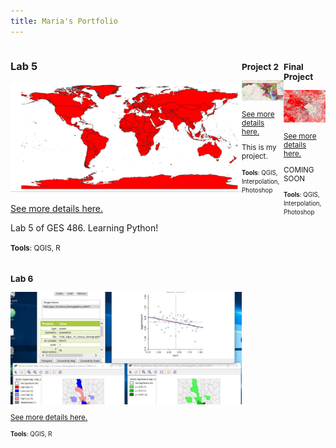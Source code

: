 ```yaml
---
title: Maria's Portfolio
---
```

<!--This is the first row of projects -->
<div style="display:table-row; width:100%; table-layout: fixed">
<div style="display: table-cell; width:370px; margin-right:3px" markdown="1">

### Lab 5

![snap.PNG](Lab_5/snap.PNG)

[See more details here.](https://github.com/Maria37/maria37.github.io/blob/master/Lab_5/Lab_5.md)

Lab 5 of GES 486. Learning Python! 

<small>__Tools__: QGIS, R

<div style="display: table-cell; width:370px" markdown="1">

### Lab 6

![L6.JPG](Lab_6/L6.JPG)

[See more details here.](https://github.com/Maria37/maria37.github.io/blob/master/Lab_6/Lab6.md)


<small>__Tools__: QGIS, R</small>

</div>
</div>


<!--This is the second row of projects -->
<div style="display:table-row; width:100%; table-layout: fixed">
<div style="display: table-cell; width:370px; margin-right:3px" markdown="1">
  
  
### Project 2 

![p2.JPG](Project_2/p2.JPG)

[See more details here.](https://github.com/Maria37/maria37.github.io/blob/master/Project_2/project2.md)

This is my project.

<small>__Tools__: QGIS, Interpolation, Photoshop</small>


</div>

<div style="display: table-cell; width:370px" markdown="1">



### Final Project 

![screenshot.PNG](Project_2/screenshot.PNG)

[See more details here.]()

COMING SOON

<small>__Tools__: QGIS, Interpolation, Photoshop


<div style="display: table-cell; width:370px" markdown="1">



</div>
</div>
